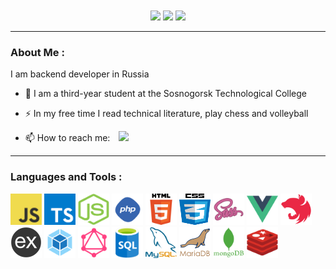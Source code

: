 
<div style="text-align: center; margin-top: 10px">
    <a href="https://t.me/reabletop"><img src="https://img.shields.io/badge/Telegram-2CA5E0?style=for-the-badge&logo=telegram&logoColor=white" height="30"></a>
    <a href="mailto:reabletop@gmail.com"><img src="https://img.shields.io/badge/Gmail-D14836?style=for-the-badge&logo=gmail&logoColor=white" height="30"></a>
    <a href="https://vk.com/reabletop"><img src="https://img.shields.io/badge/вконтакте-%232E87FB.svg?&style=for-the-badge&logo=vk&logoColor=white" height="30"></a>
</div>

---
###  About Me :
I am backend developer in Russia

- :school: I am a third-year student at the Sosnogorsk Technological College

- :zap: In my free time I read technical literature, play chess and volleyball

- :mailbox: How to reach me:  <a href="https://t.me/reabletop"><img src="https://img.shields.io/badge/Telegram-2CA5E0?style=for-the-badge&logo=telegram&logoColor=white" height="15" style="margin-left:10px"></a>


---

### Languages and Tools :

<div>
    <img src="skills/javascript.jpg" alt="" style="width: 50px; height: 50px">
    <img src="skills/typescript.png" alt="" style="width: 50px; height: 50px">
    <img src="skills/nodejs.png" alt="" style="width: 50px; height: 50px">
    <img src="skills/php.png" alt="" style="width: 50px; height: 50px">
    <img src="skills/html.png" alt="" style="width: 50px; height: 50px">
    <img src="skills/css.png" alt="" style="width: 50px; height: 50px">
    <img src="skills/sass.png" alt="" style="width: 50px; height: 50px">
    <img src="skills/vue.png" alt="" style="width: 50px; height: 50px">
    <img src="skills/nestjs.png" alt="" style="width: 50px; height: 50px">
    <img src="skills/express.png" alt="" style="width: 50px; height: 50px">
    <img src="skills/webpack.svg" alt="" style="width: 50px; height: 50px">
    <img src="skills/graphql.png" alt="" style="width: 50px; height: 50px">
    <img src="skills/sql.png" alt="" style="width: 50px; height: 50px">
    <img src="skills/mysql.png" alt="" style="width: 50px; height: 50px">
    <img src="skills/mariadb.png" alt="" style="width: 50px; height: 50px">
    <img src="skills/mongo.png" alt="" style="width: 50px; height: 50px">
    <img src="skills/redis.webp" alt="" style="width: 50px; height: 50px">
</div>
